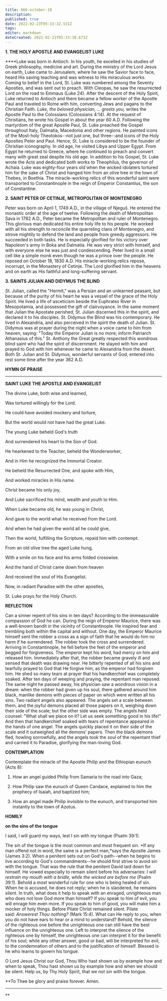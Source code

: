 ```yaml
---
title: 666-october-18
description: 
published: true
date: 2022-02-23T05:33:32.531Z
tags: 
editor: markdown
dateCreated: 2022-02-23T05:33:30.673Z
---
```



**1. THE HOLY APOSTLE AND EVANGELIST LUKE**

****Luke was born in Antioch. In his youth, he excelled in his studies of Greek philosophy, medicine and art. During the ministry of the Lord Jesus on earth, Luke came to Jerusalem, where he saw the Savior face to face, heard His saving teaching and was witness to His miraculous works. Coming to belief in the Lord, St. Luke was numbered among the Seventy Apostles, and was sent out to preach. With Cleopas, he saw the resurrected Lord on the road to Emmaus (Luke 24). After the descent of the Holy Spirit, Luke returned to Antioch and there became a fellow worker of the Apostle Paul and traveled to Rome with him, converting Jews and pagans to the Christian Faith. *Luke, the beloved physician, … greets you,* writes the Apostle Paul to the Colossians (Colossians 4:14). At the request of Christians, he wrote his Gospel in about the year 60 A.D. Following the martyrdom of the great Apostle Paul, St. Luke preached the Gospel throughout Italy, Dalmatia, Macedonia and other regions. He painted icons of the Most-holy Theotokos--not just one, but three--and icons of the Holy Apostles Peter and Paul. Hence, St. Luke is considered to be the founder of Christian iconography. In old age, he visited Libya and Upper Egypt. From Egypt he returned to Greece, where he continued to preach and convert many with great zeal despite his old age. In addition to his Gospel, St. Luke wrote the Acts and dedicated both works to Theophilus, the governor of Achaia. Luke was eighty-four years old when the wicked idolaters tortured him for the sake of Christ and hanged him from an olive tree in the town of Thebes, in Boethia. The miracle-working relics of this wonderful saint were transported to Constantinople in the reign of Emperor Constantius, the son of Constantine.

**2. SAINT PETER OF CETINJE, METROPOLITAN OF MONTENEGRO**

Peter was born on April 1, 1749 A.D., in the village of Njeguš. He entered the monastic order at the age of twelve. Following the death of Metropolitan Sava in 1782 A.D., Peter became the Metropolitan and ruler of Montenegro. This glorious man dedicated his entire holy life to his people. He worked with all his strength to reconcile the quarreling clans of Montenegro, and strove mightily to defend the land and people from greedy aggressors. He succeeded in both tasks. He is especially glorified for his victory over Napoleon's army in Boka and Dalmatia. He was very strict with himself, and with everyone else he was just and condescending. Peter lived in a small cell like a simple monk even though he was a prince over the people. He reposed on October 18, 1830 A.D. His miracle-working relics repose, incorrupt, in the Monastery of Cetinje. The Lord glorified him in the heavens and on earth as His faithful and long-suffering servant.

**3. SAINTS JULIAN AND DIDYMUS THE BLIND**

St. Julian, called the "Hermit," was a Persian and an unlearned peasant, but because of the purity of his heart he was a vessel of the grace of the Holy Spirit. He lived a life of asceticism beside the Euphrates River in Mesopotamia, and possessed the gift of clairvoyance. In the same moment that Julian the Apostate perished, St. Julian discerned this in the spirit, and declared it to his disciples. St. Didymus the Blind was his contemporary. He lived in Alexandria, and also perceived in the spirit the death of Julian. St. Didymus was at prayer during the night when a voice came to him from heaven, saying: "Today the Emperor Julian is no more; inform Patriarch Athanasius of this." St. Anthony the Great greatly respected this wondrous blind saint who had the spirit of discernment. He stayed with him and prayed to God with him whenever he came to Alexandria from the desert. Both St. Julian and St. Didymus, wonderful servants of God, entered into rest some time after the year 362 A.D.



**HYMN OF PRAISE**
****

**SAINT LUKE THE APOSTLE AND EVANGELIST**

The divine Luke, both wise and learned,

Was tortured willingly for the Lord.

He could have avoided mockery and torture,

But the world would not have had the great Luke.

The young Luke beheld God's truth

And surrendered his heart to the Son of God. 

He hearkened to the Teacher, beheld the Wonderworker,

And in Him he recognized the Immortal Creator.

He beheld the Resurrected One, and spoke with Him,

And worked miracles in His name.

Christ became his only joy,

And Luke sacrificed his mind, wealth and youth to Him.

When Luke became old, he was young in Christ,

And gave to the world what he received from the Lord.

And when he had given the world all he could give,

Then the world, fulfilling the Scripture, repaid him with contempt.

From an old olive tree the aged Luke hung,

With a smile on his face and his arms folded crosswise.

And the hand of Christ came down from heaven


And received the soul of His Evangelist.


Now, in radiant Paradise with the other apostles,


St. Luke prays for the Holy Church.


**REFLECTION**

Can a sinner repent of his sins in ten days? According to the immeasurable compassion of God he can. During the reign of Emperor Maurice, there was a well-known bandit in the vicinity of Constantinople. He inspired fear and trembling both within the capital and without. One day, the Emperor Maurice himself sent the robber a cross as a sign of faith that he would do him no harm if he surrendered. The robber took the cross and surrendered. Arriving in Constantinople, he fell before the feet of the emperor and begged for forgiveness. The emperor kept his word, had mercy on him and released him. Immediately after that, the robber became gravely ill and sensed that death was drawing near. He bitterly repented of all his sins and tearfully prayed to God that He forgive him, as the emperor had forgiven him. He shed so many tears at prayer that his handkerchief was completely soaked. After ten days of weeping and praying, the repentant man reposed. The same night he passed away, his physician saw a wondrous vision in a dream: when the robber had given up his soul, there gathered around him black, manlike demons with pieces of paper on which were written all his sins. Two radiant angels also appeared. The angels set a scale between them, and the joyful demons placed all those papers on it, weighing down their side of the scale; but the other side was empty. The angels held counsel: "What shall we place on it? Let us seek something good in his life!" And then that handkerchief soaked with tears of repentance appeared in the hands of one angel. The angels quickly placed it on their side of the scale and it outweighed all the demons' papers. Then the black demons fled, howling sorrowfully, and the angels took the soul of the repentant thief and carried it to Paradise, glorifying the man-loving God.



**CONTEMPLATION**

Contemplate the miracle of the Apostle Philip and the Ethiopian eunuch (Acts 8):

1.  How an angel guided Philip from Samaria to the road into Gaza;

1.  How Philip saw the eunuch of Queen Candace, explained to him the prophecy of Isaiah, and baptized him;

1.  How an angel made Philip invisible to the eunuch, and transported him instantly to the town of Azotus.



**HOMILY**

**on the sins of the tongue**

I said, I will guard my ways, lest I sin with my tongue (Psalm 39:1).

The sin of the tongue is the most common and most frequent sin. *If any man offend not in word, the same is a perfect man,*says the Apostle James (James 3:2). When a penitent sets out on God's path--when he begins to live according to God's commandments--he should first strive to avoid sin with the tongue. That was the rule that the penitent David laid down for himself. He vowed especially to remain silent before his adversaries: *I will restrain my mouth with a bridle, while the wicked are before me* (Psalm 39:1). Behold a most wonderful rule for one who is being healed of sin. When he is accused, he does not reply; when he is slandered, he remains silent. In truth, what does it help to speak with an enraged, unrighteous man who does not love God more than himself? If you speak to him of evil, you will enrage him even more. If you speak to him of good, you will make him a mocker of holy things. Before Pilate Christ remained silent. Pilate said: *Answerest Thou nothing?* (Mark 15:4). What can He reply to you, when you do not have ears to hear or a mind to understand? Behold, the silence of the righteous one before the unrighteous one can still have the best influence on the unrighteous one. Left to interpret the silence of the righteous one by himself, the unrighteous one can interpret it for the benefit of his soul; while any other answer, good or bad, will be interpreted for evil, to the condemnation of others and to the justification of himself. Blessed is he who learns to govern his tongue.

O Lord Jesus Christ our God, Thou Who hast shown us by example how and when to speak, Thou hast shown us by example how and when we should be silent. Help us, by Thy Holy Spirit, that we not sin with the tongue.

**To Thee be glory and praise forever. Amen.
****
**
